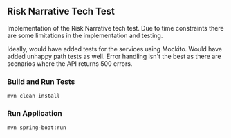 ## Risk Narrative Tech Test

Implementation of the Risk Narrative tech test. 
Due to time constraints there are some limitations in the implementation and testing.

Ideally, would have added tests for the services using Mockito. Would have added unhappy path tests as well. 
Error handling isn't the best as there are scenarios where the API returns 500 errors.



### Build and Run Tests
`mvn clean install`

### Run Application
`mvn spring-boot:run `